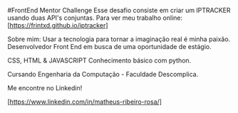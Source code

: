 #FrontEnd Mentor Challenge
Esse desafio consiste em criar um IPTRACKER usando duas API's conjuntas.
Para ver meu trabalho online:
[https://frintxd.github.io/iptracker]

Sobre mim:
Usar a tecnologia para tornar a imaginação real é minha paixão. Desenvolvedor Front End em busca de uma oportunidade de estágio.

CSS, HTML & JAVASCRIPT
Conhecimento básico com python.

Cursando Engenharia da Computação - Faculdade Descomplica.

Me encontre no Linkedin!

[https://www.linkedin.com/in/matheus-ribeiro-rosa/]
